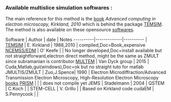 

### Available multislice simulation softwares : 

The main reference for this method is the [book](#https://rd.springer.com/book/10.1007/978-1-4419-6533-2)
*Advanced computing in electron microscopy, Kirkland, 2010* which is behind
the package [TEMSIM](#https://github.com/jhgorse/kirkland/tree/master/temsim).
The method is also available on these opensource [softwares](/notes/multislice_EM_softwares).


Software  | Author      | date      | Notes 
----------|-------------|---------- |       
[TEMSIM](#https://github.com/jhgorse/kirkland/tree/master/temsim)           | E. Kirkland    | 1988,2010 | compiled,Doc=Book_expensive
[NCEMSS/EDM](http://www.numis.northwestern.edu/edm/documentation/ncemss.htm)    | O' Keefe       |           | No longer developed,Doc+install available but not straightforward,electron direct method, might be the same as ZMULT since subramanian is contributor 
[MULTEM](https://github.com/Ivanlh20/MULTEM)                                | Van Dyck group | 2015      | Cuda,Matlab,gui(windows),Doc=ok but no straight tuto for matlab
JMULTIS/ZMULT   | Zuo,J.Spence| 1990      | Electron Microdiffraction/Advanced Transmission Electron Microscopy, High-Resolution Electron Microscopy [books](Spence)
[PRISM](#https://prism-em.com/docs-outputs/)     | | | does not compile yet
JEMS      | Stadelmann  | 2004      | 
QSTEM     | C.Koch      |           | 
STEM-CELL | V. Grillo   |           | Based on Kirkland code 
cudaEM    | S.Pennycook |           | 
